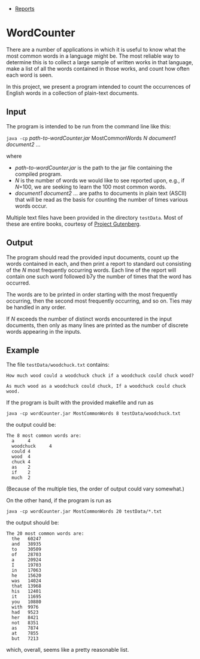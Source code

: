 * [Reports]()

# WordCounter

There are a number of applications in which it is useful to know what the most
common words in a language might be.  The most reliable way to determine this
is to collect a large sample of written works in that language, make a list of
all the words contained in those works, and count how often each word is seen.

In this project, we present a program intended to count the occurrences of
English words in a collection of plain-text documents.

## Input

The program is intended to be run from the command line like this:

`java -cp` _path-to-wordCounter.jar_ MostCommonWords _N_ _document1_ _document2_ ...

where

* _path-to-wordCounter.jar_ is the path to the jar file containing the compiled program.
* _N_ is the number of words we would like to see reported upon, e.g., if _N_=100, we are seeking to learn the 100 most common words.
* _document1_ _document2_ ... are paths to documents in plain text (ASCII) that will be read as the basis for counting the number of times various words occur.

Multiple text files have been provided in the directory `testData`.  Most of
these are entire books, courtesy of [Project Gutenberg](https://www.gutenberg.org/).

## Output

The program should read the provided input documents, count up the words contained in each, and then print a report to standard out consisting of the _N_ most frequently occurring words. Each line of the report will contain one such word followed b7y the number of times that the word has occurred.

The words are to be printed in order starting with the most frequently occurring, then the second most frequently occurring, and so on.  Ties may be handled in any order.

If _N_ exceeds the number of distinct words encountered in the input documents, then only as many lines are printed as the number of discrete words appearing in the inputs.

## Example

The file `testData/woodchuck.txt` contains:

```
How much wood could a woodchuck chuck if a woodchuck could chuck wood?

As much wood as a woodchuck could chuck, If a woodchuck could chuck wood.
```

If the program is built with the provided makefile and run as

    java -cp wordCounter.jar MostCommonWords 8 testData/woodchuck.txt

the output could be:

```
The 8 most common words are:
  a     4
  woodchuck     4
  could 4
  wood  4
  chuck 4
  as    2
  if    2
  much  2
```

(Because of the multiple ties, the order of output could vary somewhat.)


On the other hand, if the program is run as 

    java -cp wordCounter.jar MostCommonWords 20 testData/*.txt

the output should be:

```
The 20 most common words are:
  the   60247
  and   38935
  to    30509
  of    28703
  a     20924
  I     19703
  in    17063
  he    15620
  was   14024
  that  13968
  his   12401
  it    11695
  you   10880
  with  9976
  had   9523
  her   8421
  not   8351
  as    7874
  at    7855
  but   7213
  ```

  which, overall, seems like a pretty reasonable list.
  
